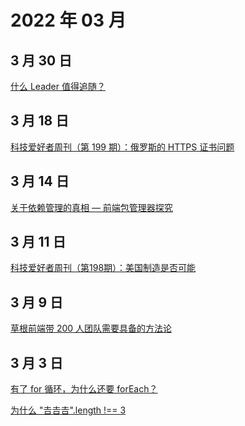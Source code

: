# 2022 年 03 月

## 3 月 30 日

[什么 Leader 值得追随？](https://mp.weixin.qq.com/s/UFJvHTYXSs669QlHazmDUQ) <Badge type="tip" text="文章" />

## 3 月 18 日

[科技爱好者周刊（第 199 期）：俄罗斯的 HTTPS 证书问题](https://mp.weixin.qq.com/s/8EikwCvZgKt2TFsld-nKSA) <Badge type="tip" text="周刊" />

## 3 月 14 日

[关于依赖管理的真相 — 前端包管理器探究](https://mp.weixin.qq.com/s/t6RZAKb6mXTfXl7XbpZ_vw) <Badge type="tip" text="文章" />

## 3 月 11 日

[科技爱好者周刊（第198期）：美国制造是否可能](https://mp.weixin.qq.com/s/Zoim--8wniuswFKGzd5jQw) <Badge type="tip" text="周刊" />

## 3 月 9 日

[草根前端带 200 人团队需要具备的方法论](https://mp.weixin.qq.com/s/R1J0Wt6bdUbpJPnA21RA7A) <Badge type="tip" text="文章" />

## 3 月 3 日

[有了 for 循环，为什么还要 forEach？](https://juejin.cn/post/7018097650687803422) <Badge type="tip" text="技术" />

[为什么 "𠮷𠮷𠮷".length !== 3](https://mp.weixin.qq.com/s/9bKtHigrNwLvRFRTmZYzkA) <Badge type="tip" text="技术" />
